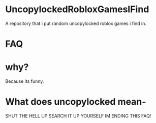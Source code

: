 # UncopylockedRobloxGamesIFind
A repository that i put random uncopylocked roblox games i find in.
# FAQ
# why?
Because its funny.

# What does uncopylocked mean-

SHUT THE HELL UP SEARCH IT UP YOURSELF
IM ENDING THIS FAQ!
